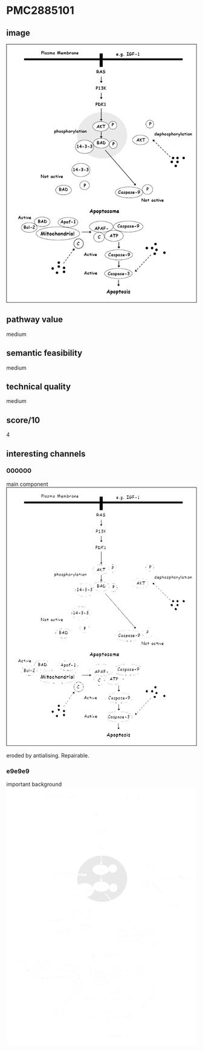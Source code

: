 # PMC2885101

## image

<img src="../PMC2885101/pdfimages/image.6.1.91_505.177_737/raw.png"/>

## pathway value
medium


## semantic feasibility 
medium


## technical quality
medium

## score/10
4

## interesting channels

### 000000
main component
<img src="../PMC2885101/pdfimages/image.6.1.91_505.177_737/octree/channel.000000.png"/>

eroded by antialising. Repairable.

### e9e9e9
important background
<img src="../PMC2885101/pdfimages/image.6.1.91_505.177_737/octree/channel.e9e9e9.png"/>

